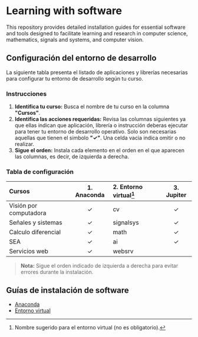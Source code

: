# Learning with software
This repository provides detailed installation guides for essential software and tools designed to facilitate learning and research in computer science, mathematics, signals and systems, and computer vision. 

## Configuración del entorno de desarrollo

La siguiente tabla presenta el listado de aplicaciones y librerías necesarias para configurar tu entorno de desarrollo según tu curso.

### Instrucciones

1. **Identifica tu curso:** Busca el nombre de tu curso en la columna **"Cursos"**.
2. **Identifica las acciones requeridas:** Revisa las columnas siguientes ya que ellas indican que aplicación, librería o instrucción deberas ejecutar para tener tu entorno de desarrollo operativo. Solo son necesarias aquellas que tienen el simbolo **"✓"**. Una celda vacia indica omitir o no realizar.
3. **Sigue el orden:** Instala cada elemento en el orden en el que aparecen las columnas, es decir, de izquierda a derecha.

### Tabla de configuración

| Cursos                    | 1. Anaconda | 2. Entorno virtual[^1] | 3. Jupiter |
| :------------------------ | :---------: | :---                   | :---:      |
| Visión por computadora    | ✓           | cv                     | ✓         |
| Señales y sistemas        | ✓           | signalsys              | ✓         |
| Calculo diferencial       | ✓           | math                   | ✓         |
| SEA                       | ✓           | ai                     | ✓         |
| Servicios web             | ✓           | websrv                 |           |

[^1]: Nombre sugerido para el entorno virtual (no es obligatorio).

> **Nota:** Sigue el orden indicado de izquierda a derecha para evitar errores durante la instalación.

## Guías de instalación de software

- [Anaconda](guides/anaconda/anaconda-install.md)
- [Entorno virtual](guides/anaconda/virtual-environments.md)
